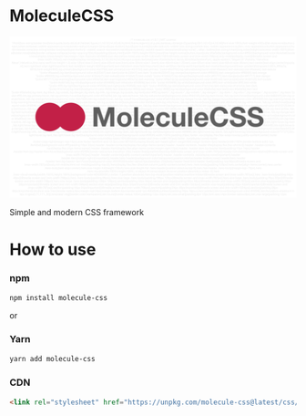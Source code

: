 # MoleculeCSS
![](docs/src/static/logo/og-logo.png)

Simple and modern CSS framework

# How to use

### npm

```sh
npm install molecule-css
```

or

### Yarn

```sh
yarn add molecule-css
```

### CDN

```html
<link rel="stylesheet" href="https://unpkg.com/molecule-css@latest/css/molecule.min.css">
```

